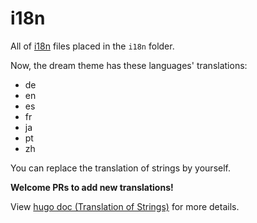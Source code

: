 # i18n

All of [i18n](https://en.wikipedia.org/wiki/Internationalization_and_localization) files placed in the `i18n` folder.

Now, the dream theme has these languages' translations:

- de
- en
- es
- fr
- ja
- pt
- zh

You can replace the translation of strings by yourself.

**Welcome PRs to add new translations!**

View [hugo doc (Translation of Strings)](https://gohugo.io/content-management/multilingual/#translation-of-strings) for more details.
